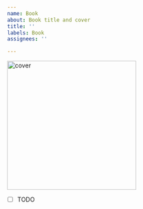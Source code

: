 ```yaml
---
name: Book
about: Book title and cover
title: ''
labels: Book
assignees: ''

---
```


<img alt="cover" width="300px" src="" />

- [ ] TODO
